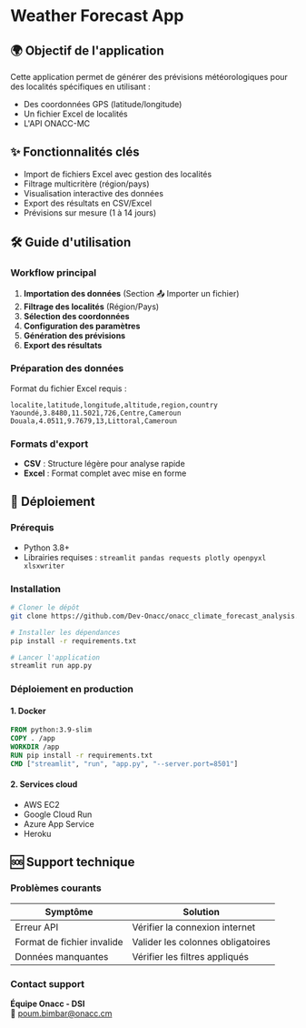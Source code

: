 # Weather Forecast App

## 🌍 Objectif de l'application
Cette application permet de générer des prévisions météorologiques pour des localités spécifiques en utilisant :
- Des coordonnées GPS (latitude/longitude)
- Un fichier Excel de localités
- L'API ONACC-MC

## ✨ Fonctionnalités clés
- Import de fichiers Excel avec gestion des localités
- Filtrage multicritère (région/pays)
- Visualisation interactive des données
- Export des résultats en CSV/Excel
- Prévisions sur mesure (1 à 14 jours)

## 🛠 Guide d'utilisation
### Workflow principal
1. **Importation des données** (Section 📤 Importer un fichier)
2. **Filtrage des localités** (Région/Pays)
3. **Sélection des coordonnées**
4. **Configuration des paramètres**
5. **Génération des prévisions**
6. **Export des résultats**

### Préparation des données
Format du fichier Excel requis :
```csv
localite,latitude,longitude,altitude,region,country
Yaoundé,3.8480,11.5021,726,Centre,Cameroun
Douala,4.0511,9.7679,13,Littoral,Cameroun
```

### Formats d'export
- **CSV** : Structure légère pour analyse rapide
- **Excel** : Format complet avec mise en forme

## 🚀 Déploiement
### Prérequis
- Python 3.8+
- Librairies requises : `streamlit pandas requests plotly openpyxl xlsxwriter`

### Installation
```bash
# Cloner le dépôt
git clone https://github.com/Dev-Onacc/onacc_climate_forecast_analysis.git

# Installer les dépendances
pip install -r requirements.txt

# Lancer l'application
streamlit run app.py
```

### Déploiement en production
#### 1. **Docker**
```dockerfile
FROM python:3.9-slim
COPY . /app
WORKDIR /app
RUN pip install -r requirements.txt
CMD ["streamlit", "run", "app.py", "--server.port=8501"]
```

#### 2. **Services cloud**
- AWS EC2
- Google Cloud Run
- Azure App Service
- Heroku

## 🆘 Support technique
### Problèmes courants
| Symptôme | Solution |
|----------|----------|
| Erreur API | Vérifier la connexion internet |
| Format de fichier invalide | Valider les colonnes obligatoires |
| Données manquantes | Vérifier les filtres appliqués |

### Contact support
**Équipe Onacc - DSI**  
📧 poum.bimbar@onacc.cm  

